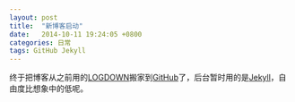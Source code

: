```yaml
---
layout: post
title:  "新博客启动"
date:   2014-10-11 19:24:05 +0800
categories: 日常
tags: GitHub Jekyll
---
```

终于把博客从之前用的[LOGDOWN](http://logdown.com)搬家到[GitHub](https://github.com)了，后台暂时用的是[Jekyll](http://jekyllrb.com)，自由度比想象中的低呢。